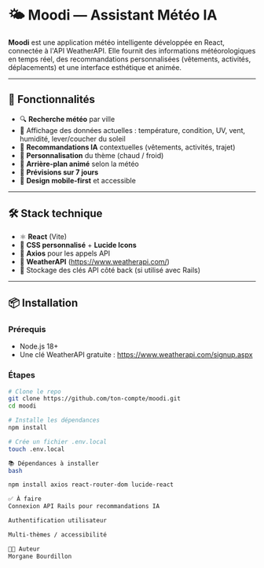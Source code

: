 # 🌤️ Moodi — Assistant Météo IA

**Moodi** est une application météo intelligente développée en React, connectée à l'API WeatherAPI. Elle fournit des informations météorologiques en temps réel, des recommandations personnalisées (vêtements, activités, déplacements) et une interface esthétique et animée.

---

## 🚀 Fonctionnalités

- 🔍 **Recherche météo** par ville
- 📍 Affichage des données actuelles : température, condition, UV, vent, humidité, lever/coucher du soleil
- 🤖 **Recommandations IA** contextuelles (vêtements, activités, trajet)
- 🎨 **Personnalisation** du thème (chaud / froid)
- 🌈 **Arrière-plan animé** selon la météo
- 📅 **Prévisions sur 7 jours**
- 📱 **Design mobile-first** et accessible

---

## 🛠️ Stack technique

- ⚛️ **React** (Vite)
- 🎨 **CSS personnalisé** + **Lucide Icons**
- 🔗 **Axios** pour les appels API
- 📡 **WeatherAPI** (https://www.weatherapi.com/)
- 🔐 Stockage des clés API côté back (si utilisé avec Rails)

---

## 📦 Installation

### Prérequis

- Node.js 18+
- Une clé WeatherAPI gratuite : https://www.weatherapi.com/signup.aspx

### Étapes

```bash
# Clone le repo
git clone https://github.com/ton-compte/moodi.git
cd moodi

# Installe les dépendances
npm install

# Crée un fichier .env.local
touch .env.local

📚 Dépendances à installer
bash

npm install axios react-router-dom lucide-react

✅ À faire
Connexion API Rails pour recommandations IA

Authentification utilisateur

Multi-thèmes / accessibilité

👩‍💻 Auteur
Morgane Bourdillon
